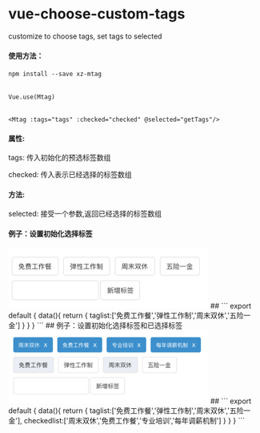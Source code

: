 # vue-choose-custom-tags
customize to choose tags, set tags to selected

#### 使用方法：
```
npm install --save xz-mtag
```
##
```
Vue.use(Mtag)
```
##
```
<Mtag :tags="tags" :checked="checked" @selected="getTags"/>
```

#### 属性:
tags:
  传入初始化的预选标签数组
  
checked:
  传入表示已经选择的标签数组
  
#### 方法:
selected:
  接受一个参数,返回已经选择的标签数组
  
#### 例子：设置初始化选择标签  

<img src="https://github.com/coolHt/vue-choose-custom-tags/blob/master/exampleImg/example1.jpg" width="400"/>
##
```
export default {
  data(){
    return {
      taglist:['免费工作餐','弹性工作制','周末双休','五险一金']
    }
  }
}
```
## 例子：设置初始化选择标签和已选择标签

<img src="https://github.com/coolHt/vue-choose-custom-tags/blob/master/exampleImg/example2.jpg" width="400"/>
##
```
export default {
  data(){
    return {
      taglist:['免费工作餐','弹性工作制','周末双休','五险一金'],
      checkedlist:['周末双休','免费工作餐','专业培训','每年调薪机制']
    }
  }
}
```
